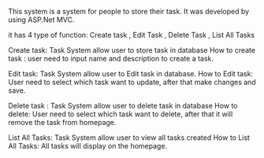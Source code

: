 This system is a system for people to store their task.
It was developed by using ASP.Net MVC.


it has 4 type of function: Create task , Edit Task , Delete Task , List All Tasks

Create task: Task System allow user to store task in database
How to create task : user need to input name and description to create a task.

Edit task: Task System allow user to Edit task in database.
How to Edit task: User need to select which task want to update, after that make changes and save.

Delete task : Task System allow user to delete task in database
How to delete: User need to select which task want to delete, after that it will remove the task from homepage.

List All Tasks: Task System allow user to view all tasks created
How to List All Tasks: All tasks will display on the homepage.
